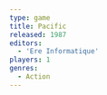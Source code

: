 ```yaml
---
type: game
title: Pacific
released: 1987
editors: 
  - 'Ere Informatique'
players: 1
genres:
  - Action
---
```

